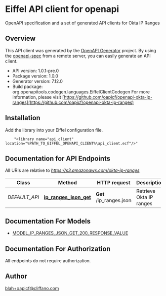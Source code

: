 # Eiffel API client for openapi

OpenAPI specification and a set of generated API clients for Okta IP Ranges

## Overview
This API client was generated by the [OpenAPI Generator](https://openapi-generator.tech) project.  By using the [openapi-spec](https://openapis.org) from a remote server, you can easily generate an API client.

- API version: 1.0.1-pre.0
- Package version: 1.0.0
- Generator version: 7.12.0
- Build package: org.openapitools.codegen.languages.EiffelClientCodegen
For more information, please visit [https://github.com/oapicf/openapi-okta-ip-ranges](https://github.com/oapicf/openapi-okta-ip-ranges)

## Installation
Add the library into your Eiffel configuration file.
```
    "<library name="api_client" location="%PATH_TO_EIFFEL_OPENAPI_CLIENT%\api_client.ecf"/>"
```

## Documentation for API Endpoints

All URIs are relative to *https://s3.amazonaws.com/okta-ip-ranges*

Class | Method | HTTP request | Description
------------ | ------------- | ------------- | -------------
*DEFAULT_API* | [**ip_ranges_json_get**](docs/DEFAULT_API.md#ip_ranges_json_get) | **Get** /ip_ranges.json | Retrieve Okta IP ranges


## Documentation For Models

 - [MODEL_IP_RANGES_JSON_GET_200_RESPONSE_VALUE](docs/MODEL_IP_RANGES_JSON_GET_200_RESPONSE_VALUE.md)


## Documentation For Authorization

 All endpoints do not require authorization.


## Author

blah+oapicf@cliffano.com


